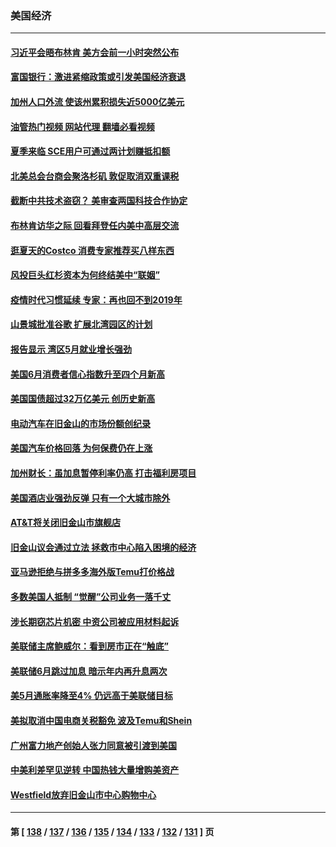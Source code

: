 ### 美国经济
---
#### [习近平会晤布林肯 美方会前一小时突然公布](../../pages/ncid1078158/n14018856.md?06192045) 
#### [富国银行：激进紧缩政策或引发美国经济衰退](../../pages/ncid1078158/n14018859.md?06192045) 
#### [加州人口外流 使该州累积损失近5000亿美元](../../pages/ncid1078158/n14018660.md?06192045) 
#### [油管热门视频 网站代理 翻墙必看视频](http://138.2.39.72:81/youtube.html?epic-marker?06192045)
#### [夏季来临 SCE用户可通过两计划赚抵扣额](../../pages/ncid1078158/n14018579.md?06192045) 
#### [北美总会台商会聚洛杉矶 敦促取消双重课税](../../pages/ncid1078158/n14018505.md?06192045) 
#### [截断中共技术盗窃？ 美审查两国科技合作协定](../../pages/ncid1078158/n14018310.md?06192045) 
#### [布林肯访华之际 回看拜登任内美中高层交流](../../pages/ncid1078158/n14018243.md?06192045) 
#### [逛夏天的Costco 消费专家推荐买八样东西](../../pages/ncid1078158/n14011350.md?06192045) 
#### [风投巨头红杉资本为何终结美中“联姻”](../../pages/ncid1078158/n14018040.md?06192045) 
#### [疫情时代习惯延续 专家：再也回不到2019年](../../pages/ncid1078158/n14018083.md?06192045) 
#### [山景城批准谷歌 扩展北湾园区的计划](../../pages/ncid1078158/n14018019.md?06192045) 
#### [报告显示 湾区5月就业增长强劲](../../pages/ncid1078158/n14018016.md?06192045) 
#### [美国6月消费者信心指数升至四个月新高](../../pages/ncid1078158/n14017952.md?06192045) 
#### [美国国债超过32万亿美元 创历史新高](../../pages/ncid1078158/n14017902.md?06192045) 
#### [电动汽车在旧金山的市场份额创纪录](../../pages/ncid1078158/n14017843.md?06192045) 
#### [美国汽车价格回落 为何保费仍在上涨](../../pages/ncid1078158/n14017562.md?06192045) 
#### [加州财长：虽加息暂停利率仍高 打击福利房项目](../../pages/ncid1078158/n14017560.md?06192045) 
#### [美国酒店业强劲反弹 只有一个大城市除外](../../pages/ncid1078158/n14017326.md?06192045) 
#### [AT&T将关闭旧金山市旗舰店](../../pages/ncid1078158/n14017224.md?06192045) 
#### [旧金山议会通过立法 拯救市中心陷入困境的经济](../../pages/ncid1078158/n14017208.md?06192045) 
#### [亚马逊拒绝与拼多多海外版Temu打价格战](../../pages/ncid1078158/n14017047.md?06192045) 
#### [多数美国人抵制 “觉醒”公司业务一落千丈](../../pages/ncid1078158/n14016894.md?06192045) 
#### [涉长期窃芯片机密 中资公司被应用材料起诉](../../pages/ncid1078158/n14016854.md?06192045) 
#### [美联储主席鲍威尔：看到房市正在“触底”](../../pages/ncid1078158/n14016639.md?06192045) 
#### [美联储6月跳过加息 暗示年内再升息两次](../../pages/ncid1078158/n14016202.md?06192045) 
#### [美5月通胀率降至4% 仍远高于美联储目标](../../pages/ncid1078158/n14016220.md?06192045) 
#### [美拟取消中国电商关税豁免 波及Temu和Shein](../../pages/ncid1078158/n14016163.md?06192045) 
#### [广州富力地产创始人张力同意被引渡到美国](../../pages/ncid1078158/n14016177.md?06192045) 
#### [中美利差罕见逆转 中国热钱大量增购美资产](../../pages/ncid1078158/n14015938.md?06192045) 
#### [Westfield放弃旧金山市中心购物中心](../../pages/ncid1078158/n14015829.md?06192045) 

---
#### 第 [ [138](./138.md?06192045) / [137](./137.md?06192045) / [136](./136.md?06192045) / [135](./135.md?06192045) / [134](./134.md?06192045) / [133](./133.md?06192045) / [132](./132.md?06192045) / [131](./131.md?06192045) ] 页
